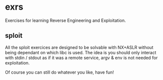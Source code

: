 # exrs
Exercises for learning Reverse Engineering and Exploitation.

## sploit

All the sploit exercices are designed to be solvable with NX+ASLR
without being dependant on which libc is used. The idea is you should
only interact with stdin / stdout as if it was a remote service,
argv & env is not needed for exploitation.


Of course you can still do whatever you like, have fun!
